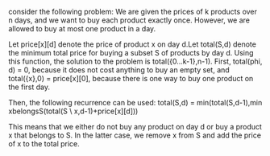 consider the following problem: We are given the prices of k
products over n days, and we want to buy each product exactly once. However,
we are allowed to buy at most one product in a day. 

Let price[x][d] denote the price of product x on day d.Let total(S,d) denote the minimum total
price for buying a subset S of products by day d. Using this function, the solution
to the problem is total({0...k-1},n-1).
First, total(phi, d) = 0, because it does not cost anything to buy an empty set,
and total({x},0) = price[x][0], because there is one way to buy one product on
the first day.

Then, the following recurrence can be used:
total(S,d) = min(total(S,d-1),min xbelongsS(total(S \ x,d-1)+price[x][d]))

This means that we either do not buy any product on day d or buy a product x
that belongs to S. In the latter case, we remove x from S and add the price of x
to the total price.
